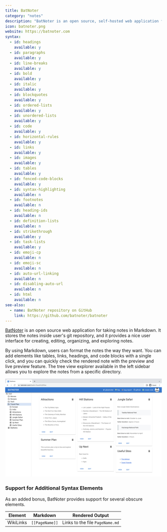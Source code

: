 ```yaml
---
title: BatNoter
category: "notes"
description: "BatNoter is an open source, self-hosted web application for taking notes in Markdown."
icon: batnoter.png
website: https://batnoter.com
syntax:
  - id: headings
    available: y
  - id: paragraphs
    available: y
  - id: line-breaks
    available: y
  - id: bold
    available: y
  - id: italic
    available: y
  - id: blockquotes
    available: y
  - id: ordered-lists
    available: y
  - id: unordered-lists
    available: y
  - id: code
    available: y
  - id: horizontal-rules
    available: y
  - id: links
    available: y
  - id: images
    available: y
  - id: tables
    available: y
  - id: fenced-code-blocks
    available: y
  - id: syntax-highlighting
    available: n
  - id: footnotes
    available: n
  - id: heading-ids
    available: n
  - id: definition-lists
    available: n
  - id: strikethrough
    available: y
  - id: task-lists
    available: y
  - id: emoji-cp
    available: n
  - id: emoji-sc
    available: n
  - id: auto-url-linking
    available: n
  - id: disabling-auto-url
    available: n
  - id: html
    available: n
see-also:
  - name: BatNoter repository on GitHub
    link: https://github.com/batnoter/batnoter
---
```


[BatNoter](https://batnoter.com) is an open source web application for taking notes in Markdown. It stores the notes inside user's git repository, and it provides a nice user interface for creating, editing, organizing, and exploring notes.

By using Markdown, users can format the notes the way they want. You can add elements like tables, links, headings, and code blocks with a single click, and you can quickly check the rendered note with the preview and live preview feature. The tree view explorer available in the left sidebar allows you to explore the notes from a specific directory.

![BatNoter Markdown application](../assets/images/tools/batnoter.png)

### Support for Additional Syntax Elements

As an added bonus, BatNoter provides support for several obscure elements.

<table class="table table-bordered" style="font-size: 14px">
  <thead class="thead-light">
    <tr>
      <th>Element</th>
      <th>Markdown</th>
      <th>Rendered Output</th>
    </tr>
  </thead>
  <tbody>
    <tr>
      <td>WikiLinks</td>
      <td><code>[[PageName]]</code></td>
      <td>Links to the file <code>PageName.md</code></td>
    </tr>
  </tbody>
</table>
